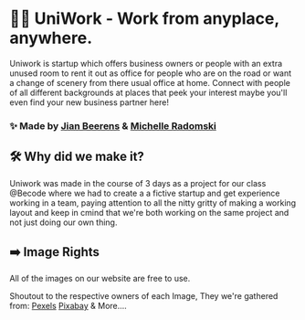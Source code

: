 # 👩‍🎓 UniWork - Work from anyplace, anywhere.

Uniwork is startup which offers business owners or people with an extra unused room to rent it out as office for people who are on the road or want a change of scenery from there usual office at home. Connect with people of all different backgrounds at places that peek your interest maybe you'll even find your new business partner here!

### ✨ Made by [Jian Beerens](https://github.com/BeerensJian) & [Michelle Radomski](https://github.com/Michelle-Radomski)

## 🛠️ Why did we make it?

Uniwork was made in the course of 3 days as a project for our class @Becode where we had to create a a fictive startup and get experience working in a team, paying attention to all the nitty gritty of making a working layout and keep in cmind that we're both working on the same project and not just doing our own thing.

## ➡️ Image Rights

All of the images on our website are free to use.

Shoutout to the respective owners of each Image, They we're gathered from:
[Pexels](https://www.pexels.com/)
[Pixabay](https://pixabay.com/)
& More....
